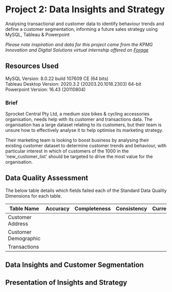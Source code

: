 # Project 2: Data Insights and Strategy

Analysing transactional and customer data to identify behaviour trends and define a customer segmentation, informing a future sales strategy using MySQL, Tableau & Powerpoint

*Please note inspiration and data for this project came from the KPMG Innovation and Digital Solutions virtual internship offered on [Forage](https://www.theforage.com)*



## Resources Used
MySQL Version: 8.0.22 build 107609 CE (64 bits)  
Tableau Desktop Version: 2020.3.2 (20203.20.1018.2303) 64-bit  
Powerpoint Version: 16.43 (20110804)


### Brief

Sprocket Central Pty Ltd, a medium size bikes & cycling accessories organisation, needs help with its customer and transactions data. The organisation has a large dataset relating to its customers, but their team is unsure how to effectively analyse it to help optimise its marketing strategy.

Their marketing team is looking to boost business by analysing their existing customer dataset to determine customer trends and behaviour, with particular interest in which of customers of the 1000 in the 'new_customer_list' should be targeted to drive the most value for the organisation.

## Data Quality Assessment

The below table details which fields failed each of the Standard Data Quality Dimensions for each table.

| Table Name            | Accuracy    |  Completeness  | Consistency | Currency  | Relevancy | Validity  | Uniqueness  |
| -----------           | ----------- | ------------   |  ---------- | --------- | --------- | --------- | ----------- |
| Customer Address      |             |                |             |           |           |           |             |
| Customer Demographic  |             |                |             |           |           |           |             |
| Transactions          |             |                |             |           |           |           |             |

## Data Insights and Customer Segmentation

## Presentation of Insights and Strategy
